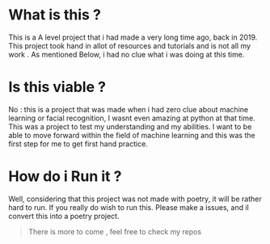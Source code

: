 # What is this ? 
This is a A level project that i had made a very long time ago, back in 2019. 
This project took hand in allot of resources and tutorials and is not all my work . As mentioned Below, i had no clue
what i was doing at this time. 


# Is this viable ?
  No : this is a project that was made when i had zero clue about machine learning or facial recognition, I wasnt even
  amazing at python at that time. This was a project to test my understanding and my abilities. I want to be able to
  move forward within the field of machine learning and this was the first step for me to get first hand practice. 

# How do i Run it ? 
  Well, considering that this project was not made with poetry, it will be rather hard to run. If you really do wish to
  run this. Please make a issues, and il convert this into a poetry project. 

> There is more to come , feel free to check my repos 
